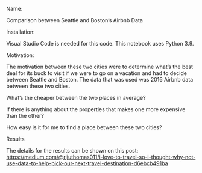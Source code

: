 Name:

Comparison between Seattle and Boston’s Airbnb Data

Installation:

Visual Studio Code is needed for this code. This notebook uses Python 3.9.

Motivation:

The motivation between these two cities were to determine what’s the best deal for its buck to visit if we were to go on a vacation and had to decide between Seattle and Boston. The data that was used was 2016 Airbnb data between these two cities.

What’s the cheaper between the two places in average?

If there is anything about the properties that makes one more expensive than the other?

How easy is it for me to find a place between these two cities?

Results

The details for the results can be shown on this post: https://medium.com/@rijuthomas011/i-love-to-travel-so-i-thought-why-not-use-data-to-help-pick-our-next-travel-destination-d6ebcb491ba




